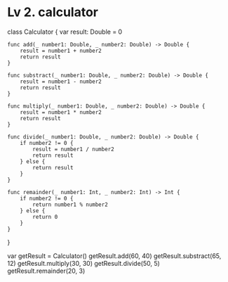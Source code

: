 # Lv 2. calculator

class Calculator {
     var result: Double = 0

    func add(_ number1: Double, _ number2: Double) -> Double {
        result = number1 + number2
        return result
    }

    func substract(_ number1: Double, _ number2: Double) -> Double {
        result = number1 - number2
        return result
    }

    func multiply(_ number1: Double, _ number2: Double) -> Double {
        result = number1 * number2
        return result
    }

    func divide(_ number1: Double, _ number2: Double) -> Double {
        if number2 != 0 {
            result = number1 / number2
            return result
        } else {
            return result
        }
    }

    func remainder(_ number1: Int, _ number2: Int) -> Int {
        if number2 != 0 {
            return number1 % number2
        } else {
            return 0
        }
    }
}

var getResult = Calculator()
getResult.add(60, 40)
getResult.substract(65, 12) 
getResult.multiply(30, 30) 
getResult.divide(50, 5)
getResult.remainder(20, 3)


